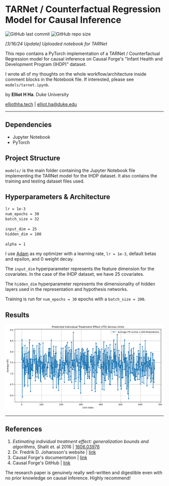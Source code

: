 # TARNet / Counterfactual Regression Model for Causal Inference
![GitHub last commit](https://img.shields.io/github/last-commit/elliothha/causal-inference-tarnet) ![GitHub repo size](https://img.shields.io/github/repo-size/elliothha/causal-inference-tarnet)

*[3/16/24 Update] Uploaded notebook for TARNet*

This repo contains a PyTorch implementation of a TARNet / Counterfactual Regression model for causal inference on Causal Forge's "Infant Health and Development Program (IHDP)" dataset.

I wrote all of my thoughts on the whole workflow/architecture inside comment blocks in the Notebook file. If interested, please see `models/tarnet.ipynb`.

by **Elliot H Ha**. Duke University

[elliothha.tech](https://elliothha.tech/) | [elliot.ha@duke.edu](mailto:elliot.ha@duke.edu)

---

## Dependencies
- Jupyter Notebook
- PyTorch

## Project Structure
`models/` is the main folder containing the Jupyter Notebook file implementing the TARNet model for the IHDP dataset. It also contains the training and testing dataset files used.

## Hyperparameters & Architecture
```
lr = 1e-3
num_epochs = 30
batch_size = 32

input_dim = 25
hidden_dim = 100

alpha = 1
```

I use [Adam](https://pytorch.org/docs/stable/generated/torch.optim.Adam.html) as my optimizer with a learning rate, `lr = 1e-3`, default betas and epsilon, and 0 weight decay. 

The `input_dim` hyperparameter represents the feature dimension for the covariates. In the case of the IHDP dataset, we have 25 covariates.

The `hidden_dim` hyperparameter represents the dimensionality of hidden layers used in the representation and hypothesis networks.

Training is run for `num_epochs = 30` epochs with a `batch_size = 200`.

## Results
![Inferences](/examples/inferences.png)

---

## References
1. *Estimating individual treatment effect: generalization bounds and algorithms*, Shalit et. al 2016 | [1606.03976](https://arxiv.org/abs/1606.03976)
2. Dr. Fredrik D. Johansson's website | [link](https://www.fredjo.com/)
3. Causal Forge's documentation | [link](https://causalforge.readthedocs.io/en/latest/user_guide/Loading_Causal_RW_Benchmarking_Datasets.html)
4. Causal Forge's GitHub | [link](https://github.com/anthem-ai/causalforge/tree/main)

The research paper is genuinely really well-written and digestible even with no prior knowledge on causal inference. Highly recommend! 
